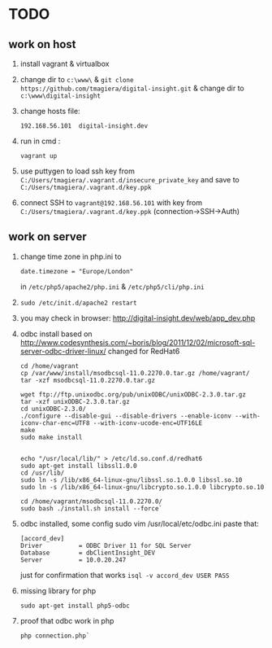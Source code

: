 TODO
==================

work on host
-----------------------------
1.  install vagrant & virtualbox
2.  change dir to
    `c:\www\`
    &
    `git clone https://github.com/tmagiera/digital-insight.git`
    &
    change dir to
    `c:\www\digital-insight`
3.  change hosts file:

    ```
    192.168.56.101	digital-insight.dev
    ```

4.  run in cmd :

    ```
    vagrant up
    ```

5.  use puttygen to load ssh key from
    `C:/Users/tmagiera/.vagrant.d/insecure_private_key`
    and save to
    `C:/Users/tmagiera/.vagrant.d/key.ppk`
6.  connect SSH to `vagrant@192.168.56.101` with key from `C:/Users/tmagiera/.vagrant.d/key.ppk` (connection->SSH->Auth)


work on server
-----------------------------
1.  change time zone in php.ini to
    ```
    date.timezone = "Europe/London"
    ```
    in `/etc/php5/apache2/php.ini` & `/etc/php5/cli/php.ini`

2.  ```
    sudo /etc/init.d/apache2 restart
    ```

3.  you may check in browser: http://digital-insight.dev/web/app_dev.php

4.  odbc install based on http://www.codesynthesis.com/~boris/blog/2011/12/02/microsoft-sql-server-odbc-driver-linux/
    changed for RedHat6
    ```Shell
    cd /home/vagrant
    cp /var/www/install/msodbcsql-11.0.2270.0.tar.gz /home/vagrant/
    tar -xzf msodbcsql-11.0.2270.0.tar.gz

    wget ftp://ftp.unixodbc.org/pub/unixODBC/unixODBC-2.3.0.tar.gz
    tar -xzf unixODBC-2.3.0.tar.gz
    cd unixODBC-2.3.0/
    ./configure --disable-gui --disable-drivers --enable-iconv --with-iconv-char-enc=UTF8 --with-iconv-ucode-enc=UTF16LE
    make
    sudo make install


    echo "/usr/local/lib/" > /etc/ld.so.conf.d/redhat6
    sudo apt-get install libssl1.0.0
    cd /usr/lib/
    sudo ln -s /lib/x86_64-linux-gnu/libssl.so.1.0.0 libssl.so.10
    sudo ln -s /lib/x86_64-linux-gnu/libcrypto.so.1.0.0 libcrypto.so.10

    cd /home/vagrant/msodbcsql-11.0.2270.0/
    sudo bash ./install.sh install --force`
    ```

5.  odbc installed, some config
    sudo vim /usr/local/etc/odbc.ini
    paste that:
    ```
    [accord_dev]
    Driver          = ODBC Driver 11 for SQL Server
    Database        = dbClientInsight_DEV
    Server          = 10.0.20.247
    ```
    just for confirmation that works
    `isql -v accord_dev USER PASS`

6.  missing library for php
    ```
    sudo apt-get install php5-odbc
    ```

7.  proof that odbc work in php
    ```
    php connection.php`
    ```